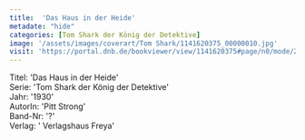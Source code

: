 ```yaml
---
title:  'Das Haus in der Heide'
metadate: "hide"
categories: [Tom Shark der König der Detektive]
image: '/assets/images/coverart/Tom Shark/1141620375_00000010.jpg'
visit: 'https://portal.dnb.de/bookviewer/view/1141620375#page/n0/mode/2up'
---
```

Titel: 'Das Haus in der Heide' <br>
Serie: 'Tom Shark der König der Detektive' <br>
Jahr: '1930' <br>
AutorIn: 'Pitt Strong' <br>
Band-Nr: '?' <br>
Verlag: ' Verlagshaus Freya'
